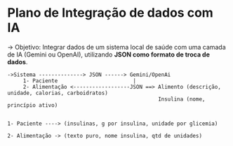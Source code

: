 # Plano de Integração de dados com IA

-> Objetivo: 
      Integrar dados de um sistema local de saúde com uma camada de IA (Gemini ou OpenAI), utilizando **JSON como formato de troca de dados**.
    
    ->Sistema --------------> JSON ------> Gemini/OpenAi
         1- Paciente                        |
	     2- Alimentação <------------------JSON ==> Alimento (descrição, unidade, calorias, carboidratos)               
	                                                Insulina (nome, princípio ativo) 


	1- Paciente ----> (insulinas, g por insulina, unidade por glicemia)
		
	2- Alimentação -> (texto puro, nome insulina, qtd de unidades)
